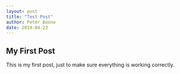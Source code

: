 ```yaml
---
layout: post
title: "Test Post"
author: Peter Boone
date: 2019-04-23
---
```


## My First Post
This is my first post, just to make sure everything is working correctly.
